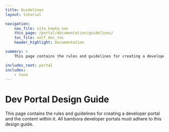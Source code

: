 ```yaml
---
title: Guidelines
layout: tutorial

navigation: 
    nav_file: site_howto_nav 
    this_page: /portal/documentation/guidelines/
    toc_file: self_doc_toc 
    header_highlight: Documentation

summary: > 
    This page contains the rules and guidelines for creating a developer portal and the content within it. All bambora developer portals must adhere to this design guide.

includes_root: portal
includes: 
    - tone
---
```


# Dev Portal Design Guide

This page contains the rules and guidelines for creating a developer portal and the content within it. All bambora developer portals must adhere to this design guide.


